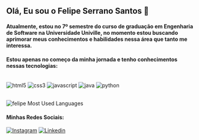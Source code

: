 ## Olá, Eu sou o Felipe Serrano Santos 👋

#### Atualmente, estou no 7º semestre do curso de graduação em Engenharia de Software na Universidade Univille, no momento estou buscando aprimorar meus conhecimentos e habilidades nessa área que tanto me interessa.

#### Estou apenas no começo da minha jornada e tenho conhecimentos nessas tecnologias:

<div style = "display: inline_block"><br/>
    <img alt="html5" src="https://img.shields.io/badge/HTML5-E34F26?style=for-the-badge&logo=html5&logoColor=white"/>
    <img alt="css3" src="https://img.shields.io/badge/CSS3-1572B6?style=for-the-badge&logo=css3&logoColor=white"/>
    <img alt="javascript" src="https://img.shields.io/badge/JavaScript-F7DF1E?style=for-the-badge&logo=javascript&logoColor=black"/>
    <img alt="java" src="https://img.shields.io/badge/Java-ED8B00?style=for-the-badge&logo=openjdk&logoColor=white"/>
    <img alt="python" src="https://img.shields.io/badge/Python-14354C?style=for-the-badge&logo=python&logoColor=white"/><br>
</div> 

<br>

![felipe Most Used Languages](https://github-readme-stats-sigma-five.vercel.app/api/top-langs/?username=FelipeSerranods&theme=blue-green)

#### Minhas Redes Sociais:

[![Instagram](https://img.shields.io/badge/Instagram-E4405F?style=for-the-badge&logo=instagram&logoColor=white)](https://www.instagram.com/felipe_serrano_s/)
[![Linkedin](https://img.shields.io/badge/LinkedIn-0077B5?style=for-the-badge&logo=linkedin&logoColor=white)](https://www.linkedin.com/in/felipeserranosantos/)


